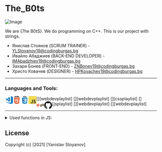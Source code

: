 # The_B0ts

![Image](https://user-images.githubusercontent.com/63719259/109427009-0f925d00-79f9-11eb-912a-96c4e68a2b68.png)

We are {7he B0tS}. We do programming on C++. This is our project with strings.

- Янислав Стоянов (SCRUM TRAINER) - YLStoyanov19@codingburgas.bg
- Ивайло Абаджиев (BACK-END DEVELOPER) - IMAbadzhiev19@codingburgas.bg
- Захари Бонев (FRONT-END) - ZNBonev19@codingburgas.bg
- Христо Ковачев (DESIGNER) - HPKovachev19@codingburgas.bg

---

### Languages and Tools:

[<img align="left" alt="Visual Studio Code" width="26px" src="https://raw.githubusercontent.com/github/explore/80688e429a7d4ef2fca1e82350fe8e3517d3494d/topics/visual-studio-code/visual-studio-code.png" />][webdevplaylist]
[<img align="left" alt="HTML5" width="26px" src="https://raw.githubusercontent.com/github/explore/80688e429a7d4ef2fca1e82350fe8e3517d3494d/topics/html/html.png" />][webdevplaylist]
[<img align="left" alt="CSS3" width="26px" src="https://raw.githubusercontent.com/github/explore/80688e429a7d4ef2fca1e82350fe8e3517d3494d/topics/css/css.png" />][cssplaylist]
[<img align="left" alt="JavaScript" width="26px" src="https://raw.githubusercontent.com/github/explore/80688e429a7d4ef2fca1e82350fe8e3517d3494d/topics/javascript/javascript.png" />][jsplaylist]
[<img align="left" alt="Git" width="26px" src="https://raw.githubusercontent.com/github/explore/80688e429a7d4ef2fca1e82350fe8e3517d3494d/topics/git/git.png" />][webdevplaylist]
[<img align="left" alt="GitHub" width="26px" src="https://raw.githubusercontent.com/github/explore/78df643247d429f6cc873026c0622819ad797942/topics/github/github.png" />][webdevplaylist]

---

<details>
  <summary>Used functions in JS:</summary>
  
<!--START_SECTION:activity-->
1. checkRegister() - checking for mistakes in register form
2. checkLogin() - chekcing for mistakes in login form
3. checkInfo() - checking for mistakes in signal form

<!--END_SECTION:activity-->

</details>


## License

Copyright (c) [2021] [Yanislav Stoyanov]
